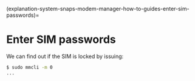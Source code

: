 (explanation-system-snaps-modem-manager-how-to-guides-enter-sim-passwords)=
# Enter SIM passwords

We can find out if the SIM is locked by issuing:
```bash
$ sudo mmcli -m 0
...
